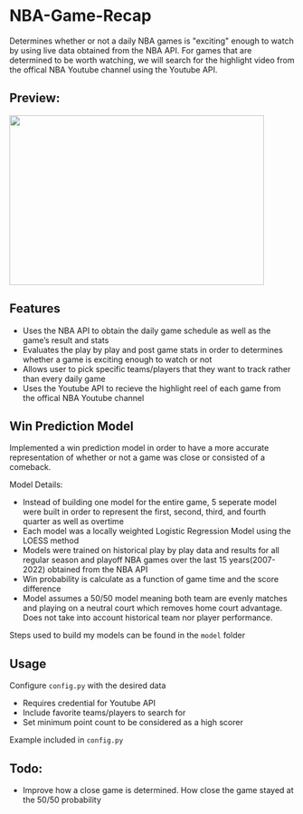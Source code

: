 # NBA-Game-Recap

Determines whether or not a daily NBA games is "exciting" enough to watch by using live data obtained from the NBA API. For games that are determined to be worth watching, we will search for the highlight video from the offical NBA Youtube channel using the Youtube API.

## Preview:
<img src="https://i.imgur.com/hZdKpEu.png" width="450" height="300" />

## Features
- Uses the NBA API to obtain the daily game schedule as well as the game’s result and stats
- Evaluates the play by play and post game stats in order to determines whether a game is exciting enough to watch or not
- Allows user to pick specific teams/players that they want to track rather than every daily game
- Uses the Youtube API to recieve the highlight reel of each game from the offical NBA Youtube channel

## Win Prediction Model
Implemented a win prediction model in order to have a more accurate representation of whether or not a game was close or consisted of a comeback.

Model Details:
- Instead of building one model for the entire game, 5 seperate model were built in order to represent the first, second, third, and fourth quarter as well as overtime
- Each model was a locally weighted Logistic Regression Model using the LOESS method
- Models were trained on historical play by play data and results for all regular season and playoff NBA games over the last 15 years(2007-2022) obtained from the NBA API 
- Win probability is calculate as a function of game time and the score difference
- Model assumes a 50/50 model meaning both team are evenly matches and playing on a neutral court which removes home court advantage. Does not take into account historical team nor player performance.

Steps used to build my models can be found in the `model` folder

## Usage
Configure `config.py` with the desired data

- Requires credential for Youtube API
- Include favorite teams/players to search for
- Set minimum point count to be considered as a high scorer

Example included in `config.py`

## Todo:
- Improve how a close game is determined. How close the game stayed at the 50/50 probability
